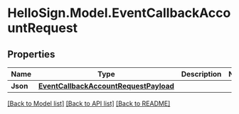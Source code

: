 # HelloSign.Model.EventCallbackAccountRequest

## Properties

Name | Type | Description | Notes
------------ | ------------- | ------------- | -------------
**Json** | [**EventCallbackAccountRequestPayload**](EventCallbackAccountRequestPayload.md) |    | 

[[Back to Model list]](../README.md#documentation-for-models) [[Back to API list]](../README.md#documentation-for-api-endpoints) [[Back to README]](../README.md)

